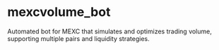 # mexcvolume_bot
Automated bot for MEXC that simulates and optimizes trading volume, supporting multiple pairs and liquidity strategies.
